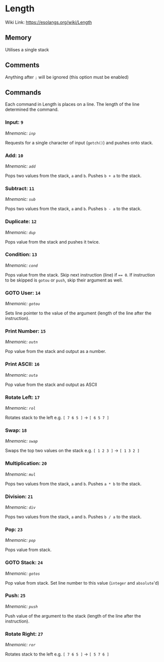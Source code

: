 # Length
Wiki Link: https://esolangs.org/wiki/Length

## Memory
Utilises a single stack

## Comments
Anything after `;` will be ignored (this option must be enabled)

## Commands
Each command in Length is places on a line. The length of the line determined the command.

### Input: `9`
*Mnemonic: `inp`*

Requests for a single character of input (`getch()`) and pushes onto stack.

### Add: `10`
*Mnemonic: `add`*

Pops two values from the stack, `a` and `b`. Pushes `b + a` to the stack.

### Subtract: `11`
*Mnemonic: `sub`*

Pops two values from the stack, `a` and `b`. Pushes `b - a` to the stack.

### Duplicate: `12`
*Mnemonic: `dup`*

Pops value from the stack and pushes it twice.

### Condition: `13`
*Mnemonic: `cond`*

Pops value from the stack. Skip next instruction (line) if `== 0`. If instruction to be skipped is `gotou` or `push`, skip their argument as well.

### GOTO User: `14`
*Mnemonic: `gotou`*

Sets line pointer to the value of the argument (length of the line after the instruction).

### Print Number: `15`
*Mnemonic: `outn`*

Pop value from the stack and output as a number.

### Print ASCII: `16`
*Mnemonic: `outa`*

Pop value from the stack and output as ASCII

### Rotate Left: `17`
*Mnemonic: `rol`*

Rotates stack to the left e.g. `[ 7 6 5 ]` -> `[ 6 5 7 ]`

### Swap: `18`
*Mnemonic: `swap`*

Swaps the top two values on the stack e.g. `[ 1 2 3 ]` -> `[ 1 3 2 ]`

### Multiplication: `20`
*Mnemonic: `mul`*

Pops two values from the stack, `a` and `b`. Pushes `a * b` to the stack.

### Division: `21`
*Mnemonic: `div`*

Pops two values from the stack, `a` and `b`. Pushes `b / a` to the stack.

### Pop: `23`
*Mnemonic: `pop`*

Pops value from stack.

### GOTO Stack: `24`
*Mnemonic: `gotos`*

Pop value from stack. Set line number to this value (`integer` and `absolute`'d)

### Push: `25`
*Mnemonic: `push`*

Push value of the argument to the stack (length of the line after the instruction).

### Rotate Right: `27`
*Mnemonic: `ror`*

Rotates stack to the left e.g. `[ 7 6 5 ]` -> `[ 5 7 6 ]`